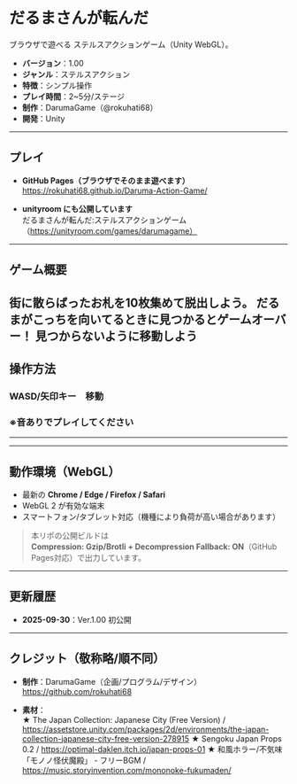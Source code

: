 # だるまさんが転んだ　

ブラウザで遊べる ステルスアクションゲーム（Unity WebGL）。

- **バージョン**：1.00
- **ジャンル**：ステルスアクション
- **特徴**：シンプル操作
- **プレイ時間**：2~5分/ステージ
- **制作**：DarumaGame（@rokuhati68）
- **開発**：Unity

---

## プレイ

- **GitHub Pages（ブラウザでそのまま遊べます）**  
  https://rokuhati68.github.io/Daruma-Action-Game/

- **unityroom にも公開しています**  
  だるまさんが転んだ:ステルスアクションゲーム（https://unityroom.com/games/darumagame）

---

## ゲーム概要

街に散らばったお札を10枚集めて脱出しよう。
だるまがこっちを向いてるときに見つかるとゲームオーバー！
見つからないように移動しよう
---

## 操作方法

### WASD/矢印キー　移動
### ※音ありでプレイしてください

---


---

## 動作環境（WebGL）

- 最新の **Chrome / Edge / Firefox / Safari**
- WebGL 2 が有効な端末  
- スマートフォン/タブレット対応（機種により負荷が高い場合があります）

> 本リポの公開ビルドは  
> **Compression: Gzip/Brotli + Decompression Fallback: ON**（GitHub Pages対応）で出力しています。

---

## 更新履歴

- **2025-09-30**：Ver.1.00 初公開

---

## クレジット（敬称略/順不同）

- **制作**：DarumaGame（企画/プログラム/デザイン）  
  https://github.com/rokuhati68

- **素材**：  
  ★ The Japan Collection: Japanese City (Free Version) / https://assetstore.unity.com/packages/2d/environments/the-japan-collection-japanese-city-free-version-278915
  ★ Sengoku Japan Props 0.2 / https://optimal-daklen.itch.io/japan-props-01
  ★ 和風ホラー/不気味「モノノ怪伏魔殿」 - フリーBGM / https://music.storyinvention.com/mononoke-fukumaden/
